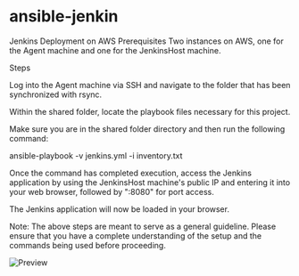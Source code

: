 # ansible-jenkin

Jenkins Deployment on AWS
Prerequisites
Two instances on AWS, one for the Agent machine and one for the JenkinsHost machine.

Steps

Log into the Agent machine via SSH and navigate to the folder that has been synchronized with rsync.

Within the shared folder, locate the playbook files necessary for this project.

Make sure you are in the shared folder directory and then run the following command:

ansible-playbook -v jenkins.yml -i inventory.txt

Once the command has completed execution, access the Jenkins application by using the JenkinsHost machine's public IP and entering it into your web browser, followed by ":8080" for port access.

The Jenkins application will now be loaded in your browser.

Note: The above steps are meant to serve as a general guideline. Please ensure that you have a complete understanding of the setup and the commands being used before proceeding.

![Preview](./media/ansible.gif)